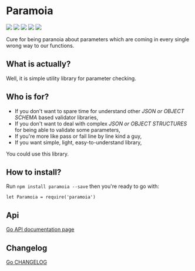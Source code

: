 # Paramoia

[![](https://img.shields.io/npm/v/paramoia.svg?style=flat-square)](https://www.npmjs.com/package/paramoia) [![](https://img.shields.io/codacy/grade/f0f9a5c829fb4842b75b54f295cf4c69.svg?style=flat-square)](https://www.codacy.com/app/b8kkyn/paramoia?utm_source=github.com&utm_medium=referral&utm_content=b8kkyn/paramoia&utm_campaign=Badge_Grade) [![](https://img.shields.io/badge/code_style-standard-brightgreen.svg?style=flat-square)](https://standardjs.com) [![](http://inch-ci.org/github/b8kkyn/paramoia.svg?branch=master&style=flat-square)](http://inch-ci.org/github/b8kkyn/paramoia) [![](https://img.shields.io/github/license/b8kkyn/paramoia.svg?style=flat-square)](https://github.com/b8kkyn/paramoia/blob/master/LICENSE)

Cure for being paranoia about parameters which are coming in every single wrong way to our functions.

## What is actually?

Well, it is simple utility library for parameter checking.

## Who is for?

- If you don't want to spare time for understand other _JSON or OBJECT SCHEMA_ based validator libraries,
- If you don't want to deal with complex _JSON or OBJECT STRUCTURES_ for being able to validate some parameters,
- If you're more like pass or fail line by line kind a guy,
- If you want simple, light, easy-to-understand library,

You could use this library.

## How to install?

Run `npm install paramoia --save` then you're ready to go with:

`let Paramoia = require('paramoia')`

## Api

[Go API documentation page](https://github.com/b8kkyn/paramoia/blob/master/API.md)

## Changelog

[Go CHANGELOG](https://github.com/b8kkyn/paramoia/blob/master/CHANGELOG.md)
